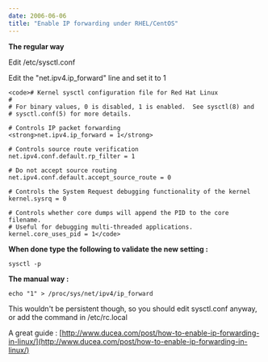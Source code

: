 ```yaml
---
date: 2006-06-06
title: "Enable IP forwarding under RHEL/CentOS"
---
```


**The regular way**

Edit /etc/sysctl.conf

Edit the "net.ipv4.ip_forward" line and set it to 1


    
    <code># Kernel sysctl configuration file for Red Hat Linux
    #
    # For binary values, 0 is disabled, 1 is enabled.  See sysctl(8) and
    # sysctl.conf(5) for more details.
    
    # Controls IP packet forwarding
    <strong>net.ipv4.ip_forward = 1</strong>
    
    # Controls source route verification
    net.ipv4.conf.default.rp_filter = 1
    
    # Do not accept source routing
    net.ipv4.conf.default.accept_source_route = 0
    
    # Controls the System Request debugging functionality of the kernel
    kernel.sysrq = 0
    
    # Controls whether core dumps will append the PID to the core filename.
    # Useful for debugging multi-threaded applications.
    kernel.core_uses_pid = 1</code>



**When done type the following to validate the new setting :**

`sysctl -p`

**The manual way :**

`echo "1" > /proc/sys/net/ipv4/ip_forward`

This wouldn't be persistent though, so you should edit sysctl.conf anyway, or add the command in /etc/rc.local


A great guide : [http://www.ducea.com/post/how-to-enable-ip-forwarding-in-linux/](http://www.ducea.com/post/how-to-enable-ip-forwarding-in-linux/)
